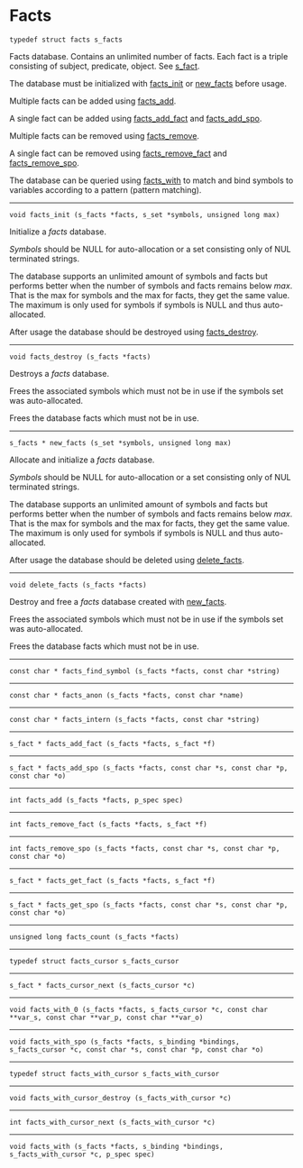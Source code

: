 # Facts

<a id="s_facts"></a>
`typedef struct facts s_facts`

Facts database. Contains an unlimited number of facts.
Each fact is a triple consisting of subject, predicate, object.
See [s_fact](#s_fact).

The database must be initialized with
[facts_init](#facts_init)
or
[new_facts](#new_facts)
before usage.

Multiple facts can be added using [facts_add](#facts_add).

A single fact can be added using [facts_add_fact](#facts_add_fact) and
[facts_add_spo](#facts_add_spo).

Multiple facts can be removed using [facts_remove](#facts_remove).

A single fact can be removed using
[facts_remove_fact](#facts_remove_fact) and
[facts_remove_spo](#facts_remove_spo).

The database can be queried using [facts_with](#facts_with) to
match and bind symbols to variables according to a pattern
(pattern matching).

---

<a id="facts_init"></a>
`void facts_init (s_facts *facts, s_set *symbols, unsigned long max)`

Initialize a *facts* database.

*Symbols* should be NULL for auto-allocation or a set consisting only
of NUL terminated strings.

The database supports an unlimited amount of symbols and facts
but performs better when the number of symbols and facts remains
below *max*. That is the max for symbols and the max for facts,
they get the same value. The maximum is only used for symbols if
symbols is NULL and thus auto-allocated.

After usage the database should be destroyed using
[facts_destroy](#facts_destroy).

---

<a id="facts_destroy"></a>
`void facts_destroy (s_facts *facts)`

Destroys a *facts* database.

Frees the associated symbols which must not be in use if the symbols
set was auto-allocated.

Frees the database facts which must not be in use.

---

<a id="new_facts"></a>
`s_facts * new_facts (s_set *symbols, unsigned long max)`

Allocate and initialize a *facts* database.

*Symbols* should be NULL for auto-allocation or a set consisting only
of NUL terminated strings.

The database supports an unlimited amount of symbols and facts
but performs better when the number of symbols and facts remains
below *max*. That is the max for symbols and the max for facts,
they get the same value. The maximum is only used for symbols if
symbols is NULL and thus auto-allocated.

After usage the database should be deleted using
[delete_facts](#delete_facts).

---

<a id="delete_facts"></a>
`void delete_facts (s_facts *facts)`

Destroy and free a *facts* database created with
[new_facts](#new_facts).

Frees the associated symbols which must not be in use if the symbols
set was auto-allocated.

Frees the database facts which must not be in use.

---

<a id="facts_find_symbol"></a>
`const char * facts_find_symbol (s_facts *facts, const char *string)`

---

<a id="facts_anon"></a>
`const char * facts_anon (s_facts *facts, const char *name)`

---

<a id="facts_intern"></a>
`const char * facts_intern (s_facts *facts, const char *string)`

---

<a id="facts_add_fact"></a>
`s_fact * facts_add_fact (s_facts *facts, s_fact *f)`

---

<a id="facts_add_spo"></a>
`s_fact * facts_add_spo (s_facts *facts, const char *s, const char *p, const char *o)`

---

<a id="facts_add"></a>
`int facts_add (s_facts *facts, p_spec spec)`

---

<a id="facts_remove_fact"></a>
`int facts_remove_fact (s_facts *facts, s_fact *f)`

---

<a id="facts_remove_spo"></a>
`int facts_remove_spo (s_facts *facts, const char *s, const char *p, const char *o)`

---

<a id="facts_get_fact"></a>
`s_fact * facts_get_fact (s_facts *facts, s_fact *f)`

---

<a id="facts_get_spo"></a>
`s_fact * facts_get_spo (s_facts *facts, const char *s, const char *p, const char *o)`

---

<a id="facts_count"></a>
`unsigned long facts_count (s_facts *facts)`

---

<a id="s_facts_cursor"></a>
`typedef struct facts_cursor s_facts_cursor`

---

<a id="facts_cursor_next"></a>
`s_fact * facts_cursor_next (s_facts_cursor *c)`

---

<a id="facts_with_0"></a>
`void facts_with_0 (s_facts *facts, s_facts_cursor *c, const char **var_s, const char **var_p, const char **var_o)`

---

<a id="facts_with_spo"></a>
`void facts_with_spo (s_facts *facts, s_binding *bindings, s_facts_cursor *c, const char *s, const char *p, const char *o)`

---

<a id="s_facts_with_cursor"></a>
`typedef struct facts_with_cursor s_facts_with_cursor`

---

<a id="facts_with_cursor_destroy"></a>
`void facts_with_cursor_destroy (s_facts_with_cursor *c)`

---

<a id="facts_with_cursor_next"></a>
`int facts_with_cursor_next (s_facts_with_cursor *c)`

---

<a id="facts_with"></a>
`void facts_with (s_facts *facts, s_binding *bindings, s_facts_with_cursor *c, p_spec spec)`
